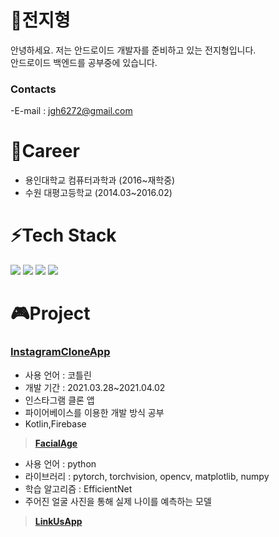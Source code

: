 # 🌱전지형
안녕하세요.
저는 안드로이드 개발자를 준비하고 있는 전지형입니다.</br>
안드로이드 백엔드를 공부중에 있습니다.

### Contacts
  -E-mail  : jgh6272@gmail.com </br>

# 👯Career
  - 용인대학교 컴퓨터과학과 (2016~재학중)
  - 수원 대평고등학교 (2014.03~2016.02)

# ⚡Tech Stack
  <img src="https://img.shields.io/badge/Android-3DDC84?style=flat-square&logo=Android&logoColor=white"/> <img src="https://img.shields.io/badge/Java-FF5722?style=flat-square&logo=Java&logoColor=white"/> <img src="https://img.shields.io/badge/MySQL-4479A1?style=flat-square&logo=MySQL&logoColor=white"/> <img src="https://img.shields.io/badge/Kotlin-0095D5?style=flat-square&logo=Kotlin&logoColor=white"/>
  
# 🎮Project
### <a href="https://github.com/jgh6272/InstagramClone"><b>InstagramCloneApp</b></a>
- 사용 언어 : 코틀린 </br>
- 개발 기간 : 2021.03.28~2021.04.02
- 인스타그램 클론 앱
- 파이어베이스를 이용한 개발 방식 공부
- Kotlin,Firebase

> <a href="https://github.com/jgh6272/FacialAge"><b>FacialAge</b></a>
- 사용 언어 : python
- 라이브러리 : pytorch, torchvision, opencv, matplotlib, numpy
- 학습 알고리즘 : EfficientNet
- 주어진 얼굴 사진을 통해 실제 나이를 예측하는 모델

> <a href="https://github.com/jgh6272/FacialAge"><b>LinkUsApp</b></a>
<!-- 아이콘 주석
- 🔭 I’m currently working on ...
- 🌱 I’m currently learning ...
- 👯 I’m looking to collaborate on ...
- 🤔 I’m looking for help with ...
- 💬 Ask me about ...
- 📫 How to reach me: ...
- 😄 Pronouns: ...
- ⚡ 
-->
